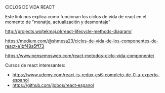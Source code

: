 
CICLOS DE VIDA REACT

Este link nos explica como funcionan los ciclos de vida de react en el momento de "monatje, actualización y desmontaje"

http://projects.wojtekmaj.pl/react-lifecycle-methods-diagram/

https://medium.com/@shmesa23/ciclos-de-vida-de-los-componentes-de-react-e1bf48a5ff73

https://www.pensemosweb.com/react-metodos-ciclo-vida-componente/

Cursos de react interesantes:

- https://www.udemy.com/react-js-redux-es6-completo-de-0-a-experto-espanol
- https://github.com/jlobos/react-espanol
